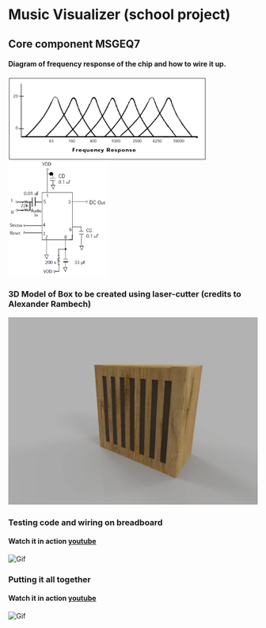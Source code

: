 # Music Visualizer (school project)

## Core component MSGEQ7
 
#### Diagram of frequency response of the chip and how to wire it up.

<img src=/asset/frequency_response.png width="400"><img src=/asset/chip.png width="200"><br>

### 3D Model of Box to be created using laser-cutter (credits to Alexander Rambech)

<img src=/asset/3Dmodel.jpg width="600"><br>


### Testing code and wiring on breadboard

#### Watch it in action [youtube](https://youtu.be/3MSKY3xrGlM)

![Gif](/asset/codeTest.gif)


### Putting it all together

#### Watch it in action [youtube](https://www.youtube.com/watch?v=euxjTesIGp0&feature=youtu.be)

![Gif](/asset/boxChill.gif)




